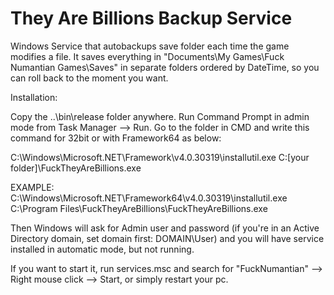 # They Are Billions Backup Service
Windows Service that autobackups save folder each time the game modifies a file. It saves everything in "Documents\My Games\Fuck Numantian Games\Saves" in separate folders ordered by DateTime, so you can roll back to the moment you want.

Installation:

Copy the ..\bin\release folder anywhere. Run Command Prompt in admin mode from Task Manager --> Run. Go to the folder in CMD and write this command for 32bit or with Framework64 as below:

C:\Windows\Microsoft.NET\Framework\v4.0.30319\installutil.exe C:\[your folder]\FuckTheyAreBillions.exe

EXAMPLE:
C:\Windows\Microsoft.NET\Framework64\v4.0.30319\installutil.exe C:\Program Files\FuckTheyAreBillions\FuckTheyAreBillions.exe

Then Windows will ask for Admin user and password (if you're in an Active Directory domain, set domain first: DOMAIN\User) and you will have service installed in automatic mode, but not running.

If you want to start it, run services.msc and search for "FuckNumantian" --> Right mouse click --> Start, or simply restart your pc.
